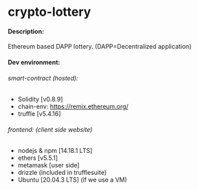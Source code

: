 # crypto-lottery

#### Description:
Ethereum based DAPP lottery.
(DAPP=Decentralized application)

#### Dev environment:

###### smart-contract (hosted):
- Solidity [v0.8.9]
- chain-env: https://remix.ethereum.org/
- truffle [v5.4.16]

###### frontend: (client side website)
- nodejs & npm [14.18.1 LTS]
- ethers [v5.5.1]
- metamask [user side]
- drizzle (included in trufflesuite)
- Ubuntu [20.04.3 LTS] (if we use a VM)
